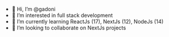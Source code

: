 - 👋 Hi, I’m @gadoni
- 👀 I’m interested in full stack development
- 🌱 I’m currently learning ReactJs (17), NextJs (12), NodeJs (14)
- 💞️ I’m looking to collaborate on NextJs projects
